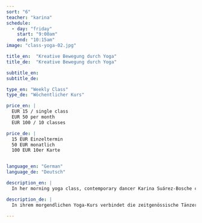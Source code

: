 ```yaml
---
sort: "6"
teacher: "karina"
schedule:
  - day: "friday"
    start: "9:00am"
    end: "10:15am"
image: "class-yoga-02.jpg"

title_en:  "Kreative Bewegung durch Yoga"
title_de:  "Kreative Bewegung durch Yoga"

subtitle_en:
subtitle_de:

type_en: "Weekly Class"
type_de: "Wöchentlicher Kurs"

price_en: |
  EUR 15 / single class  
  EUR 50 per month  
  EUR 100 / 10 classes

price_de: |
  15 EUR Einzeltermin  
  50 EUR monatlich  
  100 EUR 10er Karte


language_en: "German"
language_de: "Deutsch"

description_en: |
  In her morning yoga class, contemporary dancer Karina Suárez-Bosche connects elements of Hatha and Ashtanga Yoga (sun salutations, asanas, breathing exercises etc.) with dance and improvisation. A steady practice opens a space to focus on the current state of our being, and the balance between body, mind, and soul. The goal is a better organisation, presence and strengthening of the body, which will lead to increased trust in ourselves and more creativity.

description_de: |
  In ihrem morgendlichen Yoga-Kurs verbindet die zeitgenössische Tänzerin Karina Suárez-Bosche Elemente des Hatha und Ashtanga Yogas (Sonnengruß, Asanas, Atem-Übungen u.s.w.) mit denen aus dem Tanz und der Bewegungs-Improvisation. Die regelmäßige Praxis schafft Raum für das Bewusstsein des aktuellen Zustandes unseres Seins sowie das Gleichgewicht zwischen Körper, Geist und Seele. Das Ziel ist eine bessere Organisation, Präsenz und Stärkung des Körpers, wodurch sich - auch im Alltag - Vertrauen ins Selbst und Kreativität entwickelt.

---
```

